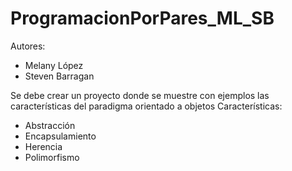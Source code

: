 # ProgramacionPorPares_ML_SB

Autores: 
- Melany López
- Steven Barragan

Se debe crear un proyecto donde se muestre con ejemplos las características del paradigma orientado a objetos
Características:
 - Abstracción
 - Encapsulamiento
 - Herencia
 - Polimorfismo
